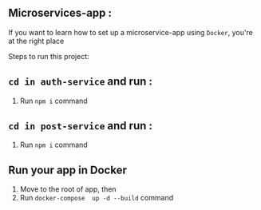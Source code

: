 
## Microservices-app :

If you want to learn how to set up a microservice-app using `Docker`, you're at the right place

Steps to run this project:

## `cd in auth-service` and run :

1. Run `npm i` command


## `cd in post-service` and run :

1. Run `npm i` command

## Run your app in Docker

1. Move to the root of app, then 
2. Run `docker-compose  up -d --build` command


